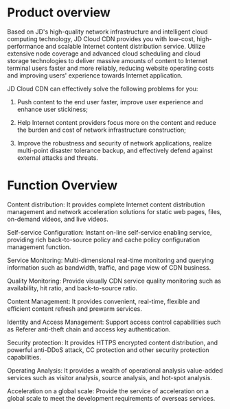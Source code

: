 # Product overview

Based on JD's high-quality network infrastructure and intelligent cloud computing technology, JD Cloud CDN provides you with low-cost, high-performance and scalable Internet content distribution service. Utilize extensive node coverage and advanced cloud scheduling and cloud storage technologies to deliver massive amounts of content to Internet terminal users faster and more reliably, reducing website operating costs and improving users' experience towards Internet application.

JD Cloud CDN can effectively solve the following problems for you:

1) Push content to the end user faster, improve user experience and enhance user stickiness;

2) Help Internet content providers focus more on the content and reduce the burden and cost of network infrastructure construction;

3) Improve the robustness and security of network applications, realize multi-point disaster tolerance backup, and effectively defend against external attacks and threats.

# **Function Overview**

Content distribution: It provides complete Internet content distribution management and network acceleration solutions for static web pages, files, on-demand videos, and live videos.

Self-service Configuration: Instant on-line self-service enabling service, providing rich back-to-source policy and cache policy configuration management function.

Service Monitoring: Multi-dimensional real-time monitoring and querying information such as bandwidth, traffic, and page view of CDN business.

Quality Monitoring: Provide visually CDN service quality monitoring such as availability, hit ratio, and back-to-source ratio.

Content Management: It provides convenient, real-time, flexible and efficient content refresh and prewarm services.

Identity and Access Management: Support access control capabilities such as Referer anti-theft chain and access key authentication.

Security protection: It provides HTTPS encrypted content distribution, and powerful anti-DDoS attack, CC protection and other security protection capabilities.

Operating Analysis: It provides a wealth of operational analysis value-added services such as visitor analysis, source analysis, and hot-spot analysis.

Acceleration on a global scale: Provide the service of acceleration on a global scale to meet the development requirements of overseas services.
